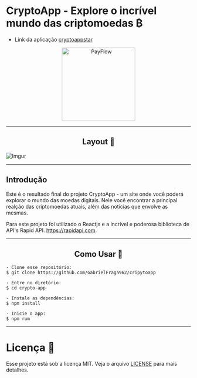 # CryptoApp - Explore o incrível mundo das criptomoedas ₿

- Link da aplicação [cryptoappstar](https://cryptoappstar.netlify.app/)

<p align="center">
  <img alt="PayFlow" src="https://imgur.com/6poq3BI.png" width="200px">
</p>

---

<h2 align="center">Layout 🎨</h2>

![Imgur](https://imgur.com/6PaDdKY.png)

---

## Introdução

Este é o resultado final do projeto CryptoApp - um site onde você poderá explorar o mundo das moedas digitais.
Nele você encontrar a principal realção das criptomoedas atuais, além das noticias que envolve as mesmas. 

Para este projeto foi utilizado o Reactjs e a incrível e poderosa biblioteca de API's Rapid API. https://rapidapi.com.

---

<h2 align="center">Como Usar 🤔</h2>

   ```
   - Clone esse repositório:
   $ git clone https://github.com/GabrielFraga962/cripytoapp

   - Entre no diretório:
   $ cd crypto-app

   - Instale as dependências:
   $ npm install

   - Inicie o app: 
   $ npm rum
   ```
---

# Licença 📑

Esse projeto está sob a licença MIT. Veja o arquivo [LICENSE](https://opensource.org/licenses/MIT) para mais detalhes.

